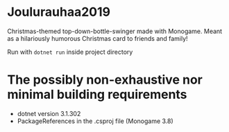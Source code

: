 # Joulurauhaa2019
Christmas-themed top-down-bottle-swinger made with Monogame.
Meant as a hilariously humorous Christmas card to friends and family!

Run with 
```dotnet run```
inside project directory

# The possibly non-exhaustive nor minimal building requirements
- dotnet version 3.1.302
- PackageReferences in the .csproj file (Monogame 3.8)


